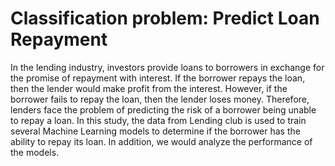 # Classification problem: Predict Loan Repayment


In the lending industry, investors provide loans to borrowers in exchange for the promise of repayment with interest. If the borrower repays the loan, then the lender would make profit from the interest. However, if the borrower fails to repay the loan, then the lender loses money. Therefore, lenders face the problem of predicting the risk of a borrower being unable to repay a loan. In this study, the data from Lending club is used to train several Machine Learning models to determine if the borrower has the ability to repay its loan. In addition, we would analyze the performance of the models.
